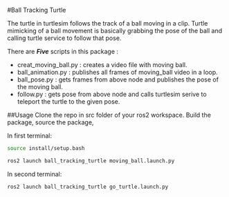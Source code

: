 #Ball Tracking Turtle

The turtle in turtlesim follows the track of a ball moving in a clip. Turtle mimicking of a ball movement is basically grabbing the pose of the ball and calling turtle service to follow that pose. 

There are ***Five*** scripts in this package :
- creat_moving_ball.py : creates a video file with moving ball.
- ball_animation.py : publishes all frames of moving_ball video in a loop.
- ball_pose.py : gets frames from above node and publishes the pose of the moving ball.
- follow.py : gets pose from above node and calls turtlesim serive to teleport the turtle to the given pose.


##Usage
Clone the repo in src folder of your ros2 workspace. Build the package, source the package,

In first terminal:

```bash
source install/setup.bash
```

```bash
ros2 launch ball_tracking_turtle moving_ball.launch.py
```

In second terminal:

```bash
ros2 launch ball_tracking_turtle go_turtle.launch.py
```